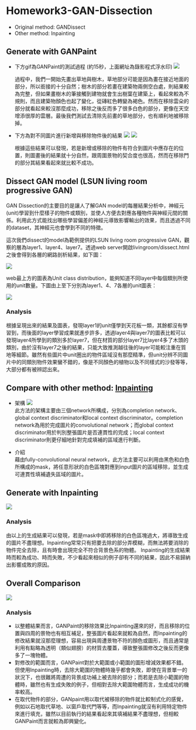 # Homework3-GAN-Dissection
* Original method: GANDissect
* Other method: Inpainting

## Generate with GANPaint

- 下方gif為GANPaint的測試過程 (約15秒，上面網址為錄影程式浮水印)
![](https://i.imgur.com/j5xM6aj.gif)

    過程中，我們一開始先畫出草地與樹木，草地部分可能是因為畫在接近地面的部分，所以銜接的十分自然；樹木的部分若畫在建築物兩側空白處，則結果較為完整，但如果畫樹木的筆接觸到建物就會生出樹葉在建築上，看起來較為不規則，而且建築物顏色也起了變化，從磚紅色轉變為褐色。然而在移除雲朵的部分就看起來較沒那麼成功，移除之後反而多了很多白色的部分，更像在天空增添很厚的雲層。最後我們測試去清除先前畫的草地部分，也有順利地被移除掉。


- 下方為對不同圖片進行新增與移除物件後的結果
![](https://imgur.com/r5njfWA.jpg)
![](https://imgur.com/ZBPIRIv.jpg)

    根據這些結果可以發現，若是新增或移除的物件有符合到圖片中應存在的位置，則圖畫後的結果就十分自然，跟周圍景物的契合度也很高，然而在移除門的部分其結果看起來就比較不成功。

## Dissect GAN model  (LSUN living room progressive GAN)
GAN Dissection的主要目的是讓人了解GAN model的每層結果分析中，神經元(unit)學習到什麼樣子的物件或類別，並使人方便去對應各種物件與神經元間的關係。利用此方式能找出哪些學習偏差的神經元導致影響輸出的效果，而且透過不同的dataset，其神經元也會學到不同的特徵。

這次我們dissect的model為範例提供的LSUN living room progressive GAN，觀察的層為layer1、layer4、layer7。透過web server開啟livingroom/dissect.html之後會得到各層的網路剖析結果，如下圖：

![](https://i.imgur.com/TocPM9w.jpg)

web最上方的圖表為Unit class distribution，能夠知道不同layer中每個類別所使用的unit數量。下圖由上至下分別為layer1、4、7各層的unit圖表：

![](https://i.imgur.com/rXfVYIV.png)

### Analysis
根據呈現出來的結果及圖表，發現layer1的unit僅學到天花板一類，其餘都沒有學習到，而後面的layer學習成果就進步許多，透過layer4與layer7的圖表比較可以發現layer4所學到的類別多於layer7，但在材質的部分layer7比layer4多了木頭的類別，由於沒有layer7之後的結果，只能大致推測越往後的layer可能較注重在質地等細節。雖然有些圖片中unit圈出的物件區域沒有那麼精準，但unit分辨不同圖片中的同類別物件效果蠻不錯的，像是不同顏色的植物以及不同樣式的沙發等等，大部分都有被辨認出來。

## Compare with other method: [Inpainting](https://github.com/akmtn/pytorch-siggraph2017-inpainting)
- 架構
![](https://imgur.com/qEPwO3q.jpg)  
    此方法的架構主要由三個network所構成，分別為completion network、global context discriminator和local context discriminator。completion network為用於完成圖片的convolutional network；而global context discriminator用於判別整張圖片是否連貫性的完成；local context discriminator則更仔細地針對完成填補的區域進行判斷。

- 介紹  
藉由fully-convolutional neural network，此方法主要可以利用由黑色和白色所構成的mask，將任意形狀的白色區塊對應到input圖片的區域移除，並生成可連貫性填補遺失區域的圖片。

## Generate with Inpainting
![](https://imgur.com/XAkrTyb.jpg)

### Analysis
由以上的生成結果可以發現，若是mask中即將移除的白色區塊過大，將導致生成的圖片不盡理想。Inpainting常常只有把要去除的部分弄模糊，而無法將要消除的物件完全去除，且有時會出現完全不符合背景色系的物體。
Inpainting的生成結果時而較為成功、時而失敗，不少看起來相似的例子卻有不同的結果，因此不易歸納出影響成敗的原因。


## Overall Comparison
![](https://imgur.com/Nb1FhK6.jpg)

### Analysis
- 以整體結果而言，GANPaint的移除效果比Inpainting還來的好，而且移除的位置與四周的景物也有相互補足，整張圖片看起來就較為自然，而Inpainting的修改結果就沒那麼理想，容易出現與周遭景物不符的顏色或圖形，而且通常是利用有點略為透明（類似翅膀）的材質去覆蓋，導致整張圖修改之後反而更像多了一塊物體。
- 對修改的範圍而言，GANPaint對於大範圍或小範圍的圖形增減效果都不錯。但使用Inpainting時，去除大範圍的物體時幾乎都會失敗，即使在背景單一的狀況下，也很難將周遭的背景成功補上被去除的部分；而若是去除小範圍的物體時，雖然也有生成失敗的例子，但相對去除大範圍物體而言，生成成功的機率較高。
- 在取代物件的部分，GANpaint用以取代被移除的物件就比較制式化的感覺，例如以石地取代草地、以窗戶取代門等等，而Inpainting就沒有利用特定物件來進行填充，雖然以目前執行的結果看起來其填補結果不盡理想，但相較GANPaint而言就較為即興變化。

